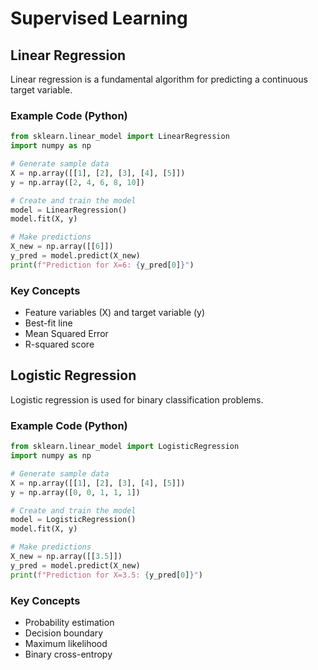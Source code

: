 # Supervised Learning

## Linear Regression

Linear regression is a fundamental algorithm for predicting a continuous target variable.

### Example Code (Python)
```python
from sklearn.linear_model import LinearRegression
import numpy as np

# Generate sample data
X = np.array([[1], [2], [3], [4], [5]])
y = np.array([2, 4, 6, 8, 10])

# Create and train the model
model = LinearRegression()
model.fit(X, y)

# Make predictions
X_new = np.array([[6]])
y_pred = model.predict(X_new)
print(f"Prediction for X=6: {y_pred[0]}")
```

### Key Concepts
- Feature variables (X) and target variable (y)
- Best-fit line
- Mean Squared Error
- R-squared score

## Logistic Regression

Logistic regression is used for binary classification problems.

### Example Code (Python)
```python
from sklearn.linear_model import LogisticRegression
import numpy as np

# Generate sample data
X = np.array([[1], [2], [3], [4], [5]])
y = np.array([0, 0, 1, 1, 1])

# Create and train the model
model = LogisticRegression()
model.fit(X, y)

# Make predictions
X_new = np.array([[3.5]])
y_pred = model.predict(X_new)
print(f"Prediction for X=3.5: {y_pred[0]}")
```

### Key Concepts
- Probability estimation
- Decision boundary
- Maximum likelihood
- Binary cross-entropy
